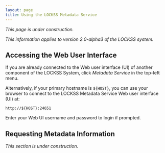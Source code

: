 ```yaml
---
layout: page
title: Using the LOCKSS Metadata Service
---
```


*This page is under construction.*

*This information applies to version 2.0-alpha3 of the LOCKSS system.*

## Accessing the Web User Interface

If you are already connected to the Web user interface (UI) of another component of the LOCKSS System, click *Metadata Service* in the top-left menu.

Alternatively, if your primary hostname is `${HOST}`, you can use your browser to connect to the LOCKSS Metadata Service Web user interface (UI) at:

    http://${HOST}:24651

Enter your Web UI username and password to login if prompted.

## Requesting Metadata Information

*This section is under construction.*
